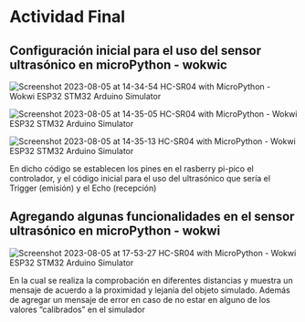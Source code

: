 # Actividad Final

## Configuración inicial para el uso del sensor ultrasónico en microPython - wokwic
![Screenshot 2023-08-05 at 14-34-54 HC-SR04 with MicroPython - Wokwi ESP32 STM32 Arduino Simulator](https://github.com/LoboGuardian/CITIC-Python-Course/assets/30099451/4b4ee4a5-0f0c-4e1c-a3c5-dd1226430f8b)

  ![Screenshot 2023-08-05 at 14-35-05 HC-SR04 with MicroPython - Wokwi ESP32 STM32 Arduino Simulator](https://github.com/LoboGuardian/CITIC-Python-Course/assets/30099451/1f4811be-1c2d-491c-abf4-498b84c5592b)

![Screenshot 2023-08-05 at 14-35-13 HC-SR04 with MicroPython - Wokwi ESP32 STM32 Arduino Simulator](https://github.com/LoboGuardian/CITIC-Python-Course/assets/30099451/b610d4bf-49e0-49ad-9ba4-bfed0d61a89e)


En dicho código se establecen los pines en el rasberry pi-pico el controlador, y el código inicial para el uso del ultrasónico que sería el Trigger (emisión) y el Echo (recepción)

## Agregando algunas funcionalidades en el sensor ultrasónico en microPython - wokwi

![Screenshot 2023-08-05 at 17-53-27 HC-SR04 with MicroPython - Wokwi ESP32 STM32 Arduino Simulator](https://github.com/LoboGuardian/CITIC-Python-Course/assets/30099451/784b5730-a36e-4b25-87e9-2f0a206ca3cd)


En la cual se realiza la comprobación en diferentes distancias y muestra un mensaje de acuerdo a la proximidad y lejanía del objeto simulado. Además de agregar un mensaje de error en caso de no estar en alguno de los valores “calibrados” en el simulador
